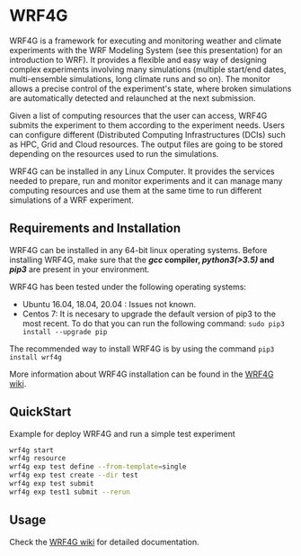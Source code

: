 # WRF4G

WRF4G is a framework for executing and monitoring weather and climate experiments with the WRF Modeling System (see this presentation) for an introduction to WRF). It provides a flexible and easy way of designing complex experiments involving many simulations (multiple start/end dates, multi-ensemble simulations, long climate runs and so on). The monitor allows a precise control of the experiment's state, where broken simulations are automatically detected and relaunched at the next submission.

Given a list of computing resources that the user can access, WRF4G submits the experiment to them according to the experiment needs. Users can configure different (Distributed Computing Infrastructures (DCIs) such as HPC, Grid and Cloud resources. The output files are going to be stored depending on the resources used to run the simulations.

WRF4G can be installed in any Linux Computer. It provides the services needed to prepare, run and monitor experiments and it can manage many computing resources and use them at the same time to run different simulations of a WRF experiment.

## Requirements and Installation

WRF4G can be installed in any 64-bit linux operating systems. Before installing WRF4G, make sure that the **_gcc_ compiler, _python3(>3.5)_ and _pip3_** are present in your environment.

WRF4G has been tested under the following operating systems:

* Ubuntu 16.04, 18.04, 20.04 : Issues not known.
* Centos 7: It is necesary to upgrade the default version of pip3 to the most recent. To do that you can run the following command: ```sudo pip3 install --upgrade pip```

The recommended way to install WRF4G is by using the command ```pip3 install wrf4g```

More information about WRF4G installation can be found in the [WRF4G wiki][wrf4g_install_wiki].

## QuickStart

Example for deploy WRF4G and run a simple test experiment

```bash
wrf4g start
wrf4g resource
wrf4g exp test define --from-template=single
wrf4g exp test create --dir test
wrf4g exp test submit
wrf4g exp test1 submit --rerun
```

## Usage
Check the [WRF4G wiki][wrf4g_wiki] for detailed documentation.

[wrf4g_install_wiki]: https://github.com/SantanderMetGroup/WRF4G/wiki/Installation
[wrf4g_wiki]: https://github.com/SantanderMetGroup/WRF4G/wiki/
